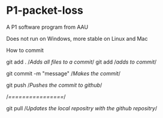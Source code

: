 # P1-packet-loss
A P1 software program from AAU

Does not run on Windows, more stable on Linux and Mac


How to commit

git add . /*Adds all files to a commit*/
git add <file> /*adds <file> to commit*/
  
git commit -m "message" /*Makes the commit*/
  
git push /*Pushes the commit to github*/

/*================*/
  
git pull /*Updates the local repositry with the github repositry*/
